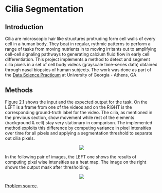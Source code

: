 # Cilia Segmentation

## Introduction
Cilia are microscopic hair like structures protruding form cell walls of every cell in a human body. They beat in regular, rythmic patterns to perform a range of tasks from moving nutrients in to moving irritants out to amplifying cell-cell signaling pathways to generating calcium fluid flow in early cell differentiation. This project implements a method to detect and segment cilia pixels in a set of cell body videos (grayscale time-series data) obtained through nasal biopsies of human subjects. The work was done as part of the [Data Science Practicum](https://dsp-uga.github.io/sp19/) at University of Georgia - Athens, GA.

## Methods
Figure 2.1 shows the input and the expected output for the task. On the LEFT is a frame from one of the videos and on the RIGHT is the corresponding ground-truth label for the video. The cilia, as mentioned in the previous section, show movement while rest of the elements (background & cell) stay very stationary in comparison. The implemented method exploits this difference by computing variance in pixel intensities over time for all pixels and applying a segmentation threshold to separate out cilia pixels.

<p align="center">
 <img align="center" src="https://i.postimg.cc/ZRf4xkf0/cilia.png">
</p>

In the following pair of images, the LEFT one shows the results of computing pixel wise intensities as a heat map. The image on the right shows the output mask after thresholding.

<p align="center">
 <img align="center" src="https://i.ibb.co/SyT5ZVH/screen.png">
</p>


[Problem source](https://github.com/dsp-uga/sp19/blob/master/projects/p2/project2.pdf).
